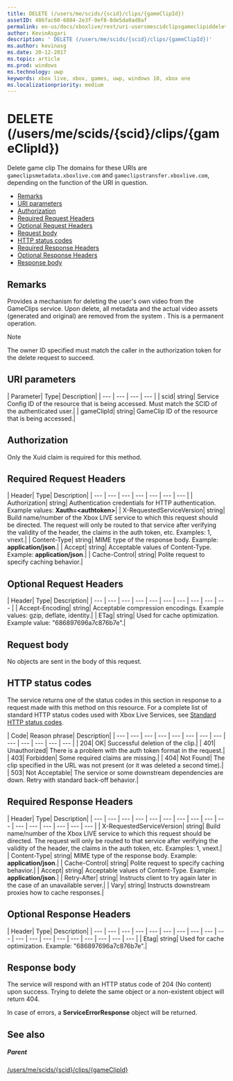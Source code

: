 ```yaml
---
title: DELETE (/users/me/scids/{scid}/clips/{gameClipId})
assetID: 486fac60-6884-2e3f-9ef8-8de5da0ad8af
permalink: en-us/docs/xboxlive/rest/uri-usersmescidclipsgameclipiddelete.html
author: KevinAsgari
description: ' DELETE (/users/me/scids/{scid}/clips/{gameClipId})'
ms.author: kevinasg
ms.date: 20-12-2017
ms.topic: article
ms.prod: windows
ms.technology: uwp
keywords: xbox live, xbox, games, uwp, windows 10, xbox one
ms.localizationpriority: medium
---
```



# DELETE (/users/me/scids/{scid}/clips/{gameClipId})
Delete game clip 
The domains for these URIs are `gameclipsmetadata.xboxlive.com` and `gameclipstransfer.xboxlive.com`, depending on the function of the URI in question.
 
  * [Remarks](#ID4EX)
  * [URI parameters](#ID4ECB)
  * [Authorization](#ID4ENB)
  * [Required Request Headers](#ID4EYB)
  * [Optional Request Headers](#ID4EEE)
  * [Request body](#ID4ENF)
  * [HTTP status codes](#ID4EYF)
  * [Required Response Headers](#ID4EIAAC)
  * [Optional Response Headers](#ID4E2CAC)
  * [Response body](#ID4E2DAC)
 
<a id="ID4EX"></a>

 
## Remarks
 
Provides a mechanism for deleting the user's own video from the GameClips service. Upon delete, all metadata and the actual video assets (generated and original) are removed from the system . This is a permanent operation. 

> [!NOTE] 
> The owner ID specified must match the caller in the authorization token for the delete request to succeed. 


  
<a id="ID4ECB"></a>

 
## URI parameters
 
| Parameter| Type| Description| 
| --- | --- | --- | --- | 
| scid| string| Service Config ID of the resource that is being accessed. Must match the SCID of the authenticated user.| 
| gameClipId| string| GameClip ID of the resource that is being accessed.| 
  
<a id="ID4ENB"></a>

 
## Authorization
 
Only the Xuid claim is required for this method.
  
<a id="ID4EYB"></a>

 
## Required Request Headers
 
| Header| Type| Description| 
| --- | --- | --- | --- | --- | --- | --- | 
| Authorization| string| Authentication credentials for HTTP authentication. Example values: <b>Xauth=&lt;authtoken></b>| 
| X-RequestedServiceVersion| string| Build name/number of the Xbox LIVE service to which this request should be directed. The request will only be routed to that service after verifying the validity of the header, the claims in the auth token, etc. Examples: 1, vnext.| 
| Content-Type| string| MIME type of the response body. Example: <b>application/json</b>.| 
| Accept| string| Acceptable values of Content-Type. Example: <b>application/json</b>.| 
| Cache-Control| string| Polite request to specify caching behavior.| 
  
<a id="ID4EEE"></a>

 
## Optional Request Headers
 
| Header| Type| Description| 
| --- | --- | --- | --- | --- | --- | --- | --- | --- | --- | 
| Accept-Encoding| string| Acceptable compression encodings. Example values: gzip, deflate, identity.| 
| ETag| string| Used for cache optimization. Example value: "686897696a7c876b7e".| 
  
<a id="ID4ENF"></a>

 
## Request body
 
No objects are sent in the body of this request.
  
<a id="ID4EYF"></a>

 
## HTTP status codes
 
The service returns one of the status codes in this section in response to a request made with this method on this resource. For a complete list of standard HTTP status codes used with Xbox Live Services, see [Standard HTTP status codes](../../additional/httpstatuscodes.md).
 
| Code| Reason phrase| Description| 
| --- | --- | --- | --- | --- | --- | --- | --- | --- | --- | --- | --- | --- | 
| 204| OK| Successful deletion of the clip.| 
| 401| Unauthorized| There is a problem with the auth token format in the request.| 
| 403| Forbidden| Some required claims are missing.| 
| 404| Not Found| The clip specified in the URL was not present (or it was deleted a second time).| 
| 503| Not Acceptable| The service or some downstream dependencies are down. Retry with standard back-off behavior.| 
  
<a id="ID4EIAAC"></a>

 
## Required Response Headers
 
| Header| Type| Description| 
| --- | --- | --- | --- | --- | --- | --- | --- | --- | --- | --- | --- | --- | --- | --- | --- | 
| X-RequestedServiceVersion| string| Build name/number of the Xbox LIVE service to which this request should be directed. The request will only be routed to that service after verifying the validity of the header, the claims in the auth token, etc. Examples: 1, vnext.| 
| Content-Type| string| MIME type of the response body. Example: <b>application/json</b>.| 
| Cache-Control| string| Polite request to specify caching behavior.| 
| Accept| string| Acceptable values of Content-Type. Example: <b>application/json</b>.| 
| Retry-After| string| Instructs client to try again later in the case of an unavailable server.| 
| Vary| string| Instructs downstream proxies how to cache responses.| 
  
<a id="ID4E2CAC"></a>

 
## Optional Response Headers
 
| Header| Type| Description| 
| --- | --- | --- | --- | --- | --- | --- | --- | --- | --- | --- | --- | --- | --- | --- | --- | --- | --- | --- | 
| Etag| string| Used for cache optimization. Example: "686897696a7c876b7e".| 
  
<a id="ID4E2DAC"></a>

 
## Response body
 
The service will respond with an HTTP status code of 204 (No content) upon success. Trying to delete the same object or a non-existent object will return 404.
 
In case of errors, a **ServiceErrorResponse** object will be returned.
  
<a id="ID4EJEAC"></a>

 
## See also
 
<a id="ID4ELEAC"></a>

 
##### Parent 

[/users/me/scids/{scid}/clips/{gameClipId}](uri-usersmescidclipsgameclipid.md)

   